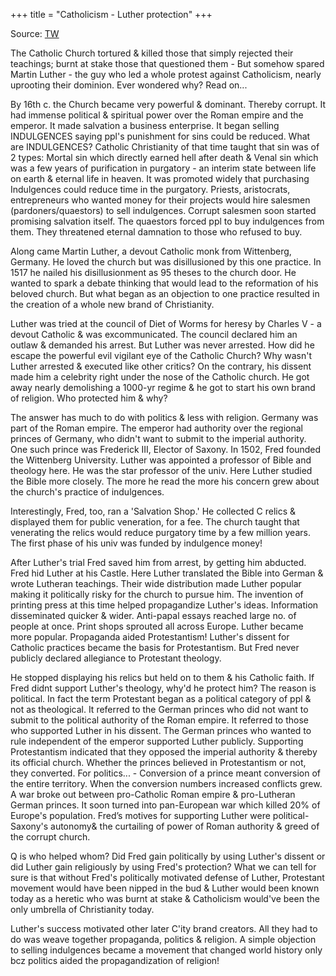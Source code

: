 +++
title = "Catholicism - Luther protection"
+++

Source: [TW](https://threadreaderapp.com/thread/1523641874279325698.html)


The Catholic Church tortured & killed those that simply rejected their teachings; burnt at stake those that questioned them - But somehow spared Martin Luther - the guy who led a whole protest against Catholicism, nearly uprooting their dominion. Ever wondered why?  Read on...

By 16th c. the Church became very powerful & dominant. Thereby corrupt. It had immense political & spiritual power over the Roman empire and the emperor. It made salvation a business enterprise. It began selling INDULGENCES saying ppl's punishment for sins could be reduced. What are INDULGENCES? Catholic Christianity of that time taught that sin was of 2 types: Mortal sin which directly earned hell after death & Venal sin which was a few years of purification in purgatory - an interim state between life on earth & eternal life in heaven. It was promoted widely that purchasing Indulgences could reduce time in the purgatory. Priests, aristocrats, entrepreneurs who wanted money for their projects would hire salesmen (pardoners/quaestors) to sell indulgences. Corrupt salesmen soon started promising salvation itself. The quaestors forced ppl to buy indulgences from them. They threatened eternal damnation to those who refused to buy.

Along came Martin Luther, a devout Catholic monk from Wittenberg, Germany. He loved the church but was disillusioned by this one practice. In 1517 he nailed his disillusionment as 95 theses to the church door. He wanted to spark a debate thinking that would lead to the reformation of his beloved church. But what began as an objection to one practice resulted in the creation of a whole new brand of Christianity.

Luther was tried at the council of Diet of Worms for heresy by Charles V - a devout Catholic & was excommunicated. The council declared him an outlaw & demanded his arrest. But Luther was never arrested. How did he escape the powerful evil vigilant eye of the Catholic Church? Why wasn't Luther arrested & executed like other critics? On the contrary, his dissent made him a celebrity right under the nose of the Catholic church. He got away nearly demolishing a 1000-yr regime & he got to start his own brand of religion. Who protected him & why?

The answer has much to do with politics & less with religion. Germany was part of the Roman empire. The emperor had authority over the regional princes of Germany, who didn't want to submit to the imperial authority. One such prince was Frederick III, Elector of Saxony. In 1502, Fred founded the Wittenberg University. Luther was appointed a professor of Bible and theology here. He was the star professor of the univ. Here Luther studied the Bible more closely. The more he read the more his concern grew about the church's practice of indulgences. 

Interestingly, Fred, too, ran a 'Salvation Shop.' He collected C relics & displayed them for public veneration, for a fee. The church taught that venerating the relics would reduce purgatory time by a few million years. The first phase of his univ was funded by indulgence money!

After Luther's trial Fred saved him from arrest, by getting him abducted. Fred hid Luther at his Castle. Here Luther translated the Bible into German & wrote Lutheran teachings. Their wide distribution made Luther popular making it politically risky for the church to pursue him. The invention of printing press at this time helped propagandize Luther's ideas. Information disseminated quicker & wider. Anti-papal essays reached large no. of people at once. Print shops sprouted all across Europe. Luther became more popular. Propaganda aided Protestantism! Luther's dissent for Catholic practices became the basis for Protestantism. But Fred never publicly declared allegiance to Protestant theology.

He stopped displaying his relics but held on to them & his Catholic faith. If Fred didnt support Luther's theology, why'd he protect him? The reason is political. In fact the term Protestant began as a political category of ppl & not as theological. It referred to the German princes who did not want to submit to the political authority of the Roman empire. It referred to those who supported Luther in his dissent. The German princes who wanted to rule independent of the emperor supported Luther publicly. Supporting Protestantism indicated that they opposed the imperial authority & thereby its official church. Whether the princes believed in Protestantism or not, they converted. For politics... - Conversion of a prince meant conversion of the entire territory. When the conversion numbers increased conflicts grew. A war broke out between pro-Catholic Roman empire & pro-Lutheran German princes. It soon turned into pan-European war which killed 20% of Europe's population. Fred’s motives for supporting Luther were political- Saxony's autonomy& the curtailing of power of Roman authority & greed of the corrupt church.

Q is who helped whom? Did Fred gain politically by using Luther's dissent or did Luther gain religiously by using Fred's protection? What we can tell for sure is that without Fred's politically motivated defense of Luther, Protestant movement would have been nipped in the bud & Luther would been known today as a heretic who was burnt at stake & Catholicism would've been the only umbrella of Christianity today. 

Luther's success motivated other later C'ity brand creators. All they had to do was weave together propaganda, politics & religion. A simple objection to selling indulgences became a movement that changed world history only bcz politics aided the propagandization of religion! 
